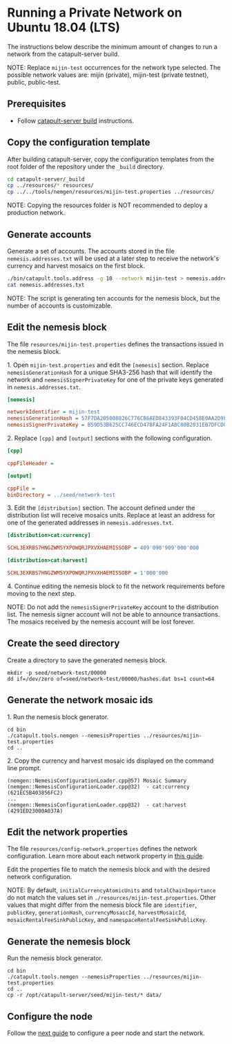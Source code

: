 # Running a Private Network on Ubuntu 18.04 (LTS)

The instructions below describe the minimum amount of changes to run a network from the catapult-server build.

NOTE: Replace ``mijin-test`` occurrences for the network type selected.
The possible network values are: mijin (private), mijin-test (private testnet), public, public-test.

## Prerequisites

* Follow [catapult-server build](BUILDING.md) instructions.

## Copy the configuration template

After building catapult-server, copy the configuration templates from the root folder of the repository under the ``_build`` directory.

```sh
cd catapult-server/_build
cp ../resources/* resources/
cp ../../tools/nemgen/resources/mijin-test.properties ../resources/
```

NOTE: Copying the resources folder is NOT recommended to deploy a production network.

## Generate accounts

Generate a set of accounts. The accounts stored in the file ``nemesis.addresses.txt`` will be used at a later step to receive the network's currency and harvest mosaics on the first block.

```sh
./bin/catapult.tools.address -g 10 --network mijin-test > nemesis.addresses.txt
cat nemesis.addresses.txt
```
NOTE: The script is generating ten accounts for the nemesis block, but the number of accounts is customizable.

## Edit the nemesis block

The file ``resources/mijin-test.properties`` defines the transactions issued in the nemesis block.

1\. Open ``mijin-test.properties`` and edit the ``[nemesis]`` section.
Replace ``nemesisGenerationHash`` for a unique SHA3-256 hash that will identify the network 
and ``nemesisSignerPrivateKey`` for one of the private keys generated in ``nemesis.addresses.txt``.

```ini
[nemesis]

networkIdentifier = mijin-test
nemesisGenerationHash = 57F7DA205008026C776CB6AED843393F04CD458E0AA2D9F1D5F31A402072B2D6
nemesisSignerPrivateKey = B59D53B625CC746ECD478FA24F1ABC80B2031EB7DFCD009D5A74ADE615893175
```

2\. Replace ``[cpp]`` and ``[output]`` sections with the following configuration.

```ini
[cpp]

cppFileHeader =

[output]

cppFile =
binDirectory = ../seed/network-test
```

3\. Edit the ``[distribution]`` section.
The account defined under the distribution list will receive mosaics units.
Replace at least an address for one of the generated addresses in ``nemesis.addresses.txt``.

```ini
[distribution>cat:currency]

SCHL3EXRBS7HNGZWM5YXPOWQRJPXVXHAEMISSOBP = 409'090'909'000'000

[distribution>cat:harvest]

SCHL3EXRBS7HNGZWM5YXPOWQRJPXVXHAEMISSOBP = 1'000'000
```
4\. Continue editing the nemesis block to fit the network requirements before moving to the next step.

NOTE: Do not add the ``nemesisSignerPrivateKey`` account to the distribution list.
The nemesis signer account will not be able to announce transactions.
The mosaics received by the nemesis account will be lost forever.

## Create the seed directory

Create a directory to save the generated nemesis block.

```ssh
mkdir -p seed/network-test/00000
dd if=/dev/zero of=seed/network-test/00000/hashes.dat bs=1 count=64
```
## Generate the network mosaic ids

1\. Run the nemesis block generator.

```ssh
cd bin
./catapult.tools.nemgen --nemesisProperties ../resources/mijin-test.properties
cd ..
```

2\. Copy the currency and harvest mosaic ids displayed on the command line prompt.

```ssh
(nemgen::NemesisConfigurationLoader.cpp@57) Mosaic Summary
(nemgen::NemesisConfigurationLoader.cpp@32)  - cat:currency (621EC5B403856FC2)
...
(nemgen::NemesisConfigurationLoader.cpp@32)  - cat:harvest (4291ED23000A037A)
```

## Edit the network properties

The file ``resources/config-network.properties`` defines the network configuration. 
Learn more about each network property in [this guide](https://nemtech.github.io/guides/network/configuring-network-properties.html#properties).

Edit the properties file to match the nemesis block and with the desired network configuration.

NOTE: By default, ``initialCurrencyAtomicUnits`` and ``totalChainImportance`` do not match the values set in ``./resources/mijin-test.properties``.
Other values that might differ from the nemesis block file are ``identifier``,  ``publicKey``, ``generationHash``, ``currencyMosaicId``, ``harvestMosaicId``, ``mosaicRentalFeeSinkPublicKey``, and ``namespaceRentalFeeSinkPublicKey``.

## Generate the nemesis block

Run the nemesis block generator.

```ssh
cd bin
./catapult.tools.nemgen --nemesisProperties ../resources/mijin-test.properties
cd ..
cp -r /opt/catapult-server/seed/mijin-test/* data/
```

## Configure the node

Follow the [next guide](RUNPEERLIN.md) to configure a peer node and start the network.
